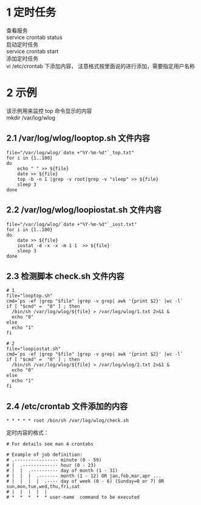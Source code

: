 # 1 定时任务
查看服务   
service crontab status  
启动定时任务  
service crontab start  
添加定时任务  
vi /etc/crontab 下添加内容， 注意格式按里面说的进行添加，需要指定用户名称  

# 2 示例
该示例用来监控 top 命令显示的内容  
mkdir /var/log/wlog

## 2.1 /var/log/wlog/looptop.sh 文件内容  
```
file="/var/log/wlog/`date +"%Y-%m-%d"`_top.txt"
for i in {1..100}
do
    echo " " >> ${file}
    date >> ${file}
    top -b -n 1 |grep -v root|grep -v "sleep" >> ${file}
    sleep 3
done

```
## 2.2 /var/log/wlog/loopiostat.sh 文件内容  
```
file="/var/log/wlog/`date +"%Y-%m-%d"`_iost.txt"
for i in {1..100}
do
    date >> ${file}
    iostat -d -x -x -m 1 1  >> ${file}
    sleep 3
done
```
## 2.3 检测脚本 check.sh 文件内容  

```
# 1
file="looptop.sh"
cmd=`ps -ef |grep "$file" |grep -v grep| awk '{print $2}' |wc -l`
if [ "$cmd" =  "0" ] ; then
  /bin/sh /var/log/wlog/${file} > /var/log/wlog/1.txt 2>&1 & 
  echo "0"
else
  echo "1"
fi

# 2
file="loopiostat.sh"
cmd=`ps -ef |grep "$file" |grep -v grep| awk '{print $2}' |wc -l`
if [ "$cmd" =  "0" ] ; then
  /bin/sh /var/log/wlog/${file} > /var/log/wlog/2.txt 2>&1 &
  echo "0"
else
  echo "1"
fi
```
## 2.4 /etc/crontab 文件添加的内容  

```
* * * * * root /bin/sh /var/log/wlog/check.sh
```
定时内容的格式：  
```
# For details see man 4 crontabs  

# Example of job definition:  
# .---------------- minute (0 - 59)  
# |  .------------- hour (0 - 23)  
# |  |  .---------- day of month (1 - 31)  
# |  |  |  .------- month (1 - 12) OR jan,feb,mar,apr ...  
# |  |  |  |  .---- day of week (0 - 6) (Sunday=0 or 7) OR sun,mon,tue,wed,thu,fri,sat  
# |  |  |  |  |  
# *  *  *  *  * user-name  command to be executed  

```

